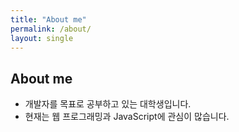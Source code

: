 ```yaml
---
title: "About me"
permalink: /about/
layout: single
---
```


## About me

- 개발자를 목표로 공부하고 있는 대학생입니다.
- 현재는 웹 프로그래밍과 JavaScript에 관심이 많습니다.